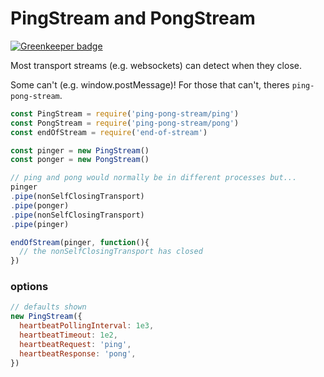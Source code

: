# PingStream and PongStream

[![Greenkeeper badge](https://badges.greenkeeper.io/kumavis/ping-pong-stream.svg)](https://greenkeeper.io/)

Most transport streams (e.g. websockets) can detect when they close.

Some can't (e.g. window.postMessage)! For those that can't, theres `ping-pong-stream`.

```js
const PingStream = require('ping-pong-stream/ping')
const PongStream = require('ping-pong-stream/pong')
const endOfStream = require('end-of-stream')

const pinger = new PingStream()
const ponger = new PongStream()

// ping and pong would normally be in different processes but...
pinger
.pipe(nonSelfClosingTransport)
.pipe(ponger)
.pipe(nonSelfClosingTransport)
.pipe(pinger)

endOfStream(pinger, function(){
  // the nonSelfClosingTransport has closed
})
```

### options

```js
// defaults shown
new PingStream({
  heartbeatPollingInterval: 1e3,
  heartbeatTimeout: 1e2,
  heartbeatRequest: 'ping',
  heartbeatResponse: 'pong',
})
```
